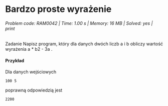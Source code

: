 # Bardzo proste wyrażenie
###### Problem code: RAM0042 \| Time: 1.00 s \| Memory: 16 MB \| Solved: yes \| print

Zadanie
Napisz program, który dla danych dwóch liczb a i b obliczy wartość wyrażenia a * b2 - 3a .

#### Przykład
Dla danych wejściowych

```
100 5
```
poprawną odpowiedzią jest
```
2200
```

